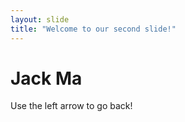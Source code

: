 ```yaml
---
layout: slide
title: "Welcome to our second slide!"
---
```

# Jack Ma

Use the left arrow to go back!
